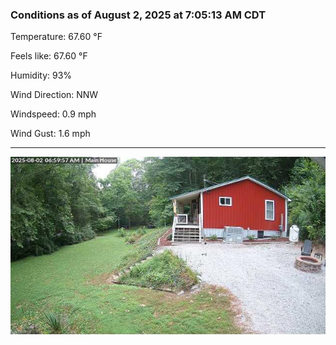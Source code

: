 ### Conditions as of August 2, 2025 at 7:05:13 AM CDT 

Temperature: 67.60 &deg;F

Feels like: 67.60 &deg;F

Humidity: 93%

Wind Direction: NNW

Windspeed: 0.9 mph

Wind Gust: 1.6 mph

---

<img src="./images/latest.jpeg"/>

